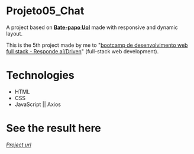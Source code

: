 # Projeto05_Chat
A project based on [**Bate-papo Uol**](https://batepapo.uol.com.br/) made with responsive and dynamic layout.

This is the 5th project made by me to 
"[bootcamp de desenvolvimento web full stack - Responde aí/Driven](https://driven.com.br/)" 
(full-stack web development).

# Technologies
* HTML 
* CSS
* JavaScript || Axios

# See the result here
[*Project url*](https://nello-moreira.github.io/Projeto05_Chat/)
